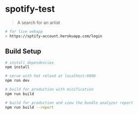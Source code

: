# spotify-test

> A search for an artist
``` bash
# for live webapp
> https://sptify-account.herokuapp.com/login
```
## Build Setup

``` bash
# install dependencies
npm install

# serve with hot reload at localhost:8080
npm run dev

# build for production with minification
npm run build

# build for production and view the bundle analyzer report
npm run build --report
```
